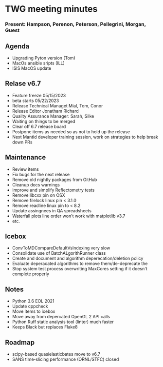 # TWG meeting minutes 
### Present: Hampson, Perenon, Peterson, Pellegrini, Morgan, Guest

## Agenda
- Upgrading Pyton version (Tom)
- MacOs ansible sripts (ILL)
- ISIS MacOS update

## Relase v6.7
- Feature freeze 05/15/2023
- beta starts 05/22/2023
- Release Technical Managet Mial, Tom, Conor
- Release Editor Jonatham Richard
- Quality Assurance Manager: Sarah, Silke
- Waiting on things to be merged
- Clear off 6.7 release board
- Postpone items as needed so as not to hold up the release
- Next Mantid developer training session, work on strategies to help break down PRs

## Maintenance
- Review items
- Fix bugs for the next release
- Remove old nightly packages from GitHub
- Cleanup docs warnings
- Improve and simplify Reflectometry tests
- Remove libcxx pin on OSX
- Remove filelock linux pin < 3.1.0
- Remove readline linux pin to < 8.2
- Update assingnees in QA spreadsheets
- Waterfall plots line order won't work with matplotlib v3.7
- etc.

## Icebox
- ConvToMDCompareDefaultVsIndexing very slow
- Consolidate use of BatchALgorithRunner class
- Create and document and algorithm deperecation/deletion policy
- Evaluate deperacated algorithms to remove them/de-deprecate the
- Stop system test process overwriting MaxCores setting if it doesn't complete properly

## Notes
- Python 3.6 EOL 2021
- Update cppcheck
- Move items to icebox
- Move away from depercated OpenGL 2 API calls
- Python Ruff static analysis tool (linter) much faster
- Keeps Black but replaces Flake8

## Roadmap
- scipy-based quasielasticbates move to v6.7
- SANS time-slicing performance (ORNL/STFC) closed

